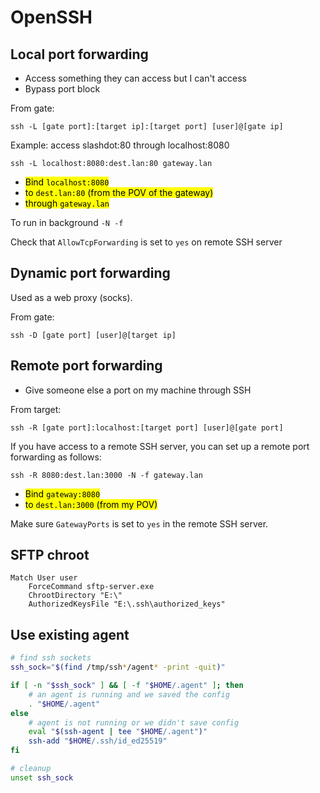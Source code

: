 # OpenSSH

## Local port forwarding

* Access something they can access but I can't access
* Bypass port block

From gate:

```shell
ssh -L [gate port]:[target ip]:[target port] [user]@[gate ip]
```

Example: access slashdot:80  through localhost:8080

```shell
ssh -L localhost:8080:dest.lan:80 gateway.lan
```

* <mark>Bind `localhost:8080`</mark>
* <mark>to `dest.lan:80` (from the POV of the gateway)</mark>
* <mark>through `gateway.lan`</mark>

To run in background `-N -f`

Check that `AllowTcpForwarding` is set to `yes` on remote SSH server

## Dynamic port forwarding

Used as a web proxy (socks).

From gate:

```shell
ssh -D [gate port] [user]@[target ip]
```

## Remote port forwarding

* Give someone else a port on my machine through SSH

From target:

 ```shell
 ssh -R [gate port]:localhost:[target port] [user]@[gate port]
 ```
 
 If you have access to a remote SSH server, you can set up a remote port forwarding as follows:

```
ssh -R 8080:dest.lan:3000 -N -f gateway.lan
```

* <mark>Bind `gateway:8080`</mark>
* <mark>to `dest.lan:3000` (from my POV)</mark>

Make sure `GatewayPorts` is set to `yes` in the remote SSH server.

## SFTP chroot

```sshd_config
Match User user
	ForceCommand sftp-server.exe
	ChrootDirectory "E:\"
	AuthorizedKeysFile "E:\.ssh\authorized_keys"
```

## Use existing agent

```bash
# find ssh sockets
ssh_sock="$(find /tmp/ssh*/agent* -print -quit)" 

if [ -n "$ssh_sock" ] && [ -f "$HOME/.agent" ]; then
	# an agent is running and we saved the config
	. "$HOME/.agent"  
else
	# agent is not running or we didn't save config
	eval "$(ssh-agent | tee "$HOME/.agent")"  
	ssh-add "$HOME/.ssh/id_ed25519"  
fi

# cleanup
unset ssh_sock
```

